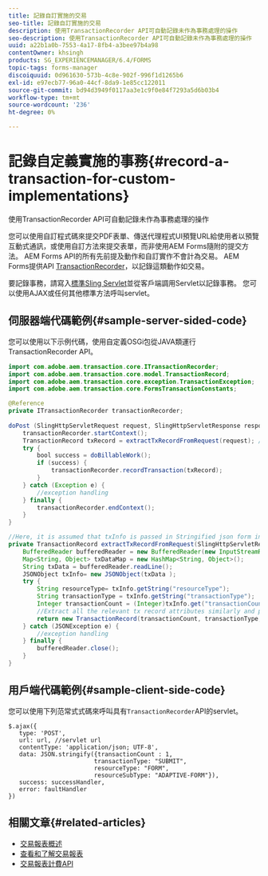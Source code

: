```yaml
---
title: 記錄自訂實施的交易
seo-title: 記錄自訂實施的交易
description: 使用TransactionRecorder API可自動記錄未作為事務處理的操作
seo-description: 使用TransactionRecorder API可自動記錄未作為事務處理的操作
uuid: a22b1a0b-7553-4a17-8fb4-a3bee97b4a98
contentOwner: khsingh
products: SG_EXPERIENCEMANAGER/6.4/FORMS
topic-tags: forms-manager
discoiquuid: 0d961630-573b-4c8e-902f-996f1d1265b6
exl-id: e97ecb77-96a0-44cf-8da9-1e85cc122011
source-git-commit: bd94d3949f0117aa3e1c9f0e84f7293a5d6b03b4
workflow-type: tm+mt
source-wordcount: '236'
ht-degree: 0%

---
```


# 記錄自定義實施的事務{#record-a-transaction-for-custom-implementations}

使用TransactionRecorder API可自動記錄未作為事務處理的操作

您可以使用自訂程式碼來提交PDF表單、傳送代理程式UI預覽URL給使用者以預覽互動式通訊，或使用自訂方法來提交表單，而非使用AEM Forms隨附的提交方法。 AEM Forms API的所有先前提及動作和自訂實作不會計為交易。 AEM Forms提供API [TransactionRecorder](https://helpx.adobe.com/experience-manager/6-4/forms/javadocs/com/adobe/aem/transaction/core/ITransactionRecorder.html)，以記錄這類動作如交易。

要記錄事務，請寫入[標準Sling Servlet](https://helpx.adobe.com/experience-manager/using/custom-sling-servlets.html)並從客戶端調用Servlet以記錄事務。 您可以使用AJAX或任何其他標準方法呼叫servlet。

## 伺服器端代碼範例{#sample-server-sided-code}

您可以使用以下示例代碼，使用自定義OSGi包從JAVA類運行TransactionRecorder API。

```java
import com.adobe.aem.transaction.core.ITransactionRecorder;
import com.adobe.aem.transaction.core.model.TransactionRecord;
import com.adobe.aem.transaction.core.exception.TransactionException;
import com.adobe.aem.transaction.core.FormsTransactionConstants;

@Reference
private ITransactionRecorder transactionRecorder;
 
doPost (SlingHttpServletRequest request, SlingHttpServletResponse response) {
    transactionRecorder.startContext();
    TransactionRecord txRecord = extractTxRecordFromRequest(request); //extract transaction relevant data from request
    try {
        bool success = doBillableWork();
        if (success) {
            transactionRecorder.recordTransaction(txRecord);
        }
    } catch (Exception e) {
        //exception handling
    } finally {
        transactionRecorder.endContext();
    }
}

//Here, it is assumed that txInfo is passed in Stringified json form in the ajax call (in data parameter). You can pass txInfo from client in any way that you find suitable.
private TransactionRecord extractTxRecordFromRequest(SlingHttpServletRequest request) {
    BufferedReader bufferedReader = new BufferedReader(new InputStreamReader(request.getInputStream()));
    Map<String, Object> txDataMap = new HashMap<String, Object>();
    String txData = bufferedReader.readLine();
    JSONObject txInfo= new JSONObject(txData );
    try {
        String resourceType= txInfo.getString("resourceType");
        String transactionType = txInfo.getString("transactionType");
        Integer transactionCount = (Integer)txInfo.get("transactionCount");
        //Extract all the relevant tx record attributes similarly and pass them in Transaction Record constructor as per the java doc}
        return new TransactionRecord(transactionCount, transactionType, resourceType, ..);
    } catch (JSONException e) {
        //exception handling
    } finally {
        bufferedReader.close();
    }
}
```

## 用戶端代碼範例{#sample-client-side-code}

您可以使用下列范常式式碼來呼叫具有`TransactionRecorder`API的servlet。

```
$.ajax({
   type: 'POST',
   url: url, //servlet url
   contentType: 'application/json; UTF-8',
   data: JSON.stringify({transactionCount : 1, 
                        transactionType: "SUBMIT",
                        resourceType: "FORM",
                        resourceSubType: "ADAPTIVE-FORM"}),
   success: successHandler,
   error: faultHandler
})
```

## 相關文章{#related-articles}

* [交易報表概述](/help/forms/using/transaction-reports-overview.md)
* [查看和了解交易報表](/help/forms/using/viewing-and-understanding-transaction-reports.md)
* [交易報表計費API](/help/forms/using/transaction-reports-billable-apis.md)
